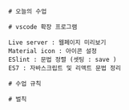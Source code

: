     # 오늘의 수업   

    # vscode 확장 프로그램
    
    Live server : 웹페이지 미리보기
    Material icon : 아이콘 설정
    ESlint : 문법 정렬 (셋팅 : save )
    ES7 : 자바스크립트 및 리액트 문법 정리 

    # 수업 규칙

    # 벌칙